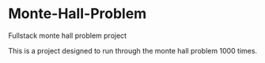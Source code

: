 # Monte-Hall-Problem
Fullstack monte hall problem project

This is a project designed to run through the monte hall problem 1000 times. 